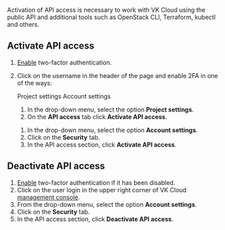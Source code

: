 Activation of API access is necessary to work with VK Cloud using the public API and additional tools such as OpenStack CLI, Terraform, kubectl and others.

## Activate API access

1. [Enable](/en/tools-for-using-services/vk-cloud-account/service-management/account-manage/manage-2fa/) two-factor authentication.
1. Click on the username in the header of the page and enable 2FA in one of the ways:

      <tabs>
      <tablist>
      <tab>Project settings</tab>
      <tab>Account settings</tab>
      </tablist>
      <tabpanel>

      1. In the drop-down menu, select the option **Project settings**.
      1. On the **API access** tab click **Activate API access**.

      </tabpanel>
      <tabpanel>

      1. In the drop-down menu, select the option **Account settings**.
      1. Click on the **Security** tab.
      1. In the API access section, click **Activate API access**.

      </tabpanel>
      </tabs>

## Deactivate API access

1. [Enable](/en/tools-for-using-services/vk-cloud-account/service-management/account-manage/manage-2fa/) two-factor authentication if it has been disabled.
1. Click on the user login in the upper right corner of VK Cloud [management console](https://msk.cloud.vk.com/app/).
1. From the drop-down menu, select the option **Account settings**.
1. Click on the **Security** tab.
1. In the API access section, click **Deactivate API access**.
